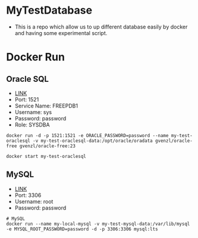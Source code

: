 # MyTestDatabase

- This is a repo which allow us to up different database easily by docker and having some experimental script.

# Docker Run

## Oracle SQL

- [LINK](https://hub.docker.com/r/gvenzl/oracle-free)
- Port: 1521
- Service Name: FREEPDB1
- Username: sys
- Password: password
- Role: SYSDBA

```
docker run -d -p 1521:1521 -e ORACLE_PASSWORD=password --name my-test-oraclesql -v my-test-oraclesql-data:/opt/oracle/oradata gvenzl/oracle-free gvenzl/oracle-free:23

docker start my-test-oraclesql
```

## MySQL

- [LINK](https://hub.docker.com/_/mysql)
- Port: 3306
- Username: root
- Password: password

```
# MySQL
docker run --name my-local-mysql -v my-test-mysql-data:/var/lib/mysql -e MYSQL_ROOT_PASSWORD=password -d -p 3306:3306 mysql:lts
```

##

